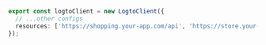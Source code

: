```ts title="libraries/logto.ts"
export const logtoClient = new LogtoClient({
  // ...other configs
  resources: ['https://shopping.your-app.com/api', 'https://store.your-app.com/api'], // Add API resources
});
```
